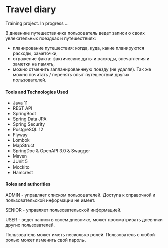 # Travel diary

Training project.
In progress ...

В дневнике путешествиника пользователь ведет записи о своих увлекательных поездках и путешествиях:
 - планирование путешествия: когда, куда, какие планируются расходы, заметочки,
 - отражение факта: фактические даты и расходы, впечатления и заметки на память,
 - можно отменить запланированнную поезду (не удаляя).
Так же можно почитать / перенять опыт путешествий других пользователей.

#### Tools and Technologies Used

* Java 11
* REST API
* SpringBoot
* Spring Data JPA
* Spring Security
* PostgreSQL 12
* Flyway
* Lombok
* MapStruct
* SpringDoc & OpenAPI 3.0 & Swagger
* Maven
* JUnit 5
* Mockito
* Hamcrest

#### Roles and authorities

ADMIN - управляет списком пользователей. Доступа к справочной и пользовательской информации не имеет.

SENIOR - управляет пользовательской информацией.

USER - ведет записи в своем дневнике, может просматривать дневники других пользователей.

Пользователь может иметь несколько ролей. Пользователь с любой ролью может изменить свой пароль.
